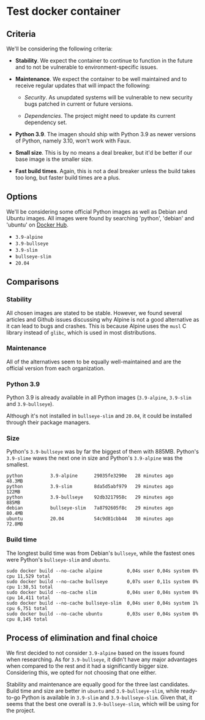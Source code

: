 # Test docker container

## Criteria

We'll be considering the following criteria:

- **Stability**. We expect the container to continue to function
in the future and to not be vulnerable to environment-specific 
issues.

- **Maintenance**. We expect the container to be well maintained
and to receive regular updates that will impact the following:

  - _Security_. As unupdated systems will be vulnerable to new 
  security bugs patched in current or future versions.

  - _Dependencies_. The project might need to update its current
  dependency set.

- **Python 3.9**. The imagen should ship with Python 3.9 as newer 
versions of Python, namely 3.10, won't work with Faux.

- **Small size**. This is by no means a deal breaker, but it'd be
better if our base image is the smaller size.

- **Fast build times**. Again, this is not a deal breaker unless
the build takes too long, but faster build times are a plus.

## Options

We'll be considering some official Python images as well as Debian
and Ubuntu images. All images were found by searching 'python',
'debian' and 'ubuntu' on [Docker Hub](https://hub.docker.com/).

- `3.9-alpine`
- `3.9-bullseye`
- `3.9-slim`
- `bullseye-slim`
- `20.04`

## Comparisons

### Stability

All chosen images are stated to be stable. However, we found several 
articles and Github issues discussing why Alpine is not a good alternative
as it can lead to bugs and crashes. This is because Alpine uses the `musl`
C library instead of `glibc`, which is used in most distributions. 

### Maintenance

All of the alternatives seem to be equally well-maintained and are the 
official version from each organization.

### Python 3.9

Python 3.9 is already available in all Python images (`3.9-alpine`,
`3.9-slim` and `3.9-bullseye`). 

Although it's not installed in `bullseye-slim` and `20.04`, it could 
be installed through their package managers.

### Size

Python's `3.9-bullseye` was by far the biggest of them with 885MB. Python's
`3.9-slime` waws the next one in size and Python's `3.9-alpine` was the 
smallest.

```
python          3.9-alpine      29035fe3290e   28 minutes ago      48.3MB
python          3.9-slim        8da5d5abf979   29 minutes ago       122MB
python          3.9-bullseye    92db3217958c   29 minutes ago       885MB
debian          bullseye-slim   7a8792605f8c   29 minutes ago      80.4MB
ubuntu          20.04           54c9d81cbb44   30 minutes ago      72.8MB
```

### Build time

The longtest build time was from Debian's `bullseye`, while the fastest ones
were Python's `bullseye-slim` and `ubuntu`.

```
sudo docker build --no-cache alpine         0,04s user 0,04s system 0% cpu 11,529 total
sudo docker build --no-cache bullseye       0,07s user 0,11s system 0% cpu 1:38,51 total
sudo docker build --no-cache slim           0,04s user 0,04s system 0% cpu 14,411 total
sudo docker build --no-cache bullseye-slim  0,04s user 0,04s system 1% cpu 6,751 total
sudo docker build --no-cache ubuntu         0,03s user 0,04s system 0% cpu 8,145 total
```

## Process of elimination and final choice

We first decided to not consider `3.9-alpine` based on the issues found when
researching. As for `3.9-bullseye`, it didn't have any major advantages when 
compared to the rest and it had a significantly bigger size. Considering this, 
we opted for not choosing that one either. 

Stability and maintenance are equally good for the three last candidates. Build 
time and size are better in `ubuntu` and `3.9-bullseye-slim`, while ready-to-go
Python is available in `3.9-slim` and `3.9-bullseye-slim`. Given that, it seems
that the best one overall is `3.9-bullseye-slim`, which will be using for the
project.
